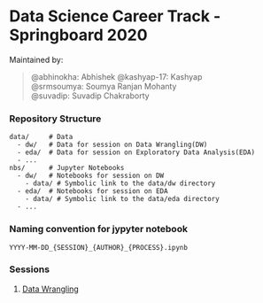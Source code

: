 # Data Science Career Track - Springboard 2020

Maintained by:
> @abhinokha:  Abhishek
> @kashyap-17: Kashyap  
> @srmsoumya:  Soumya Ranjan Mohanty    
> @suvadip:    Suvadip Chakraborty

### Repository Structure
```
data/     # Data
  - dw/   # Data for session on Data Wrangling(DW)
  - eda/  # Data for session on Exploratory Data Analysis(EDA)
  - ...
nbs/      # Jupyter Notebooks
  - dw/   # Notebooks for session on DW
    - data/ # Symbolic link to the data/dw directory
  - eda/  # Notebooks for session on EDA
    - data/ # Symbolic link to the data/eda directory
  - ...
```

### Naming convention for jypyter notebook
```
YYYY-MM-DD_{SESSION}_{AUTHOR}_{PROCESS}.ipynb
```

### Sessions
1. [Data Wrangling](nbs/dw)
